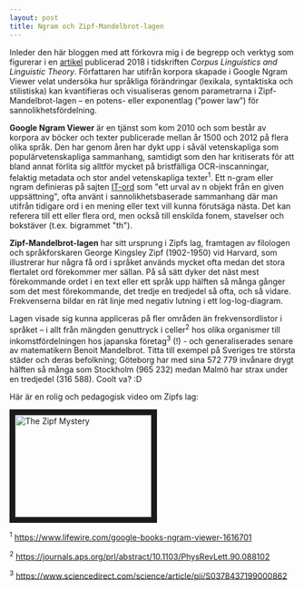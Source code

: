 ```yaml
---
layout: post
title: Ngram och Zipf-Mandelbrot-lagen
---
```


Inleder den här bloggen med att förkovra mig i de begrepp och verktyg som figurerar i en [artikel](https://www.degruyter.com/view/j/cllt.2018.14.issue-1/cllt-2014-0049/cllt-2014-0049.xml) publicerad 2018 i tidskriften *Corpus Linguistics and Linguistic Theory*. Författaren har utifrån korpora skapade i Google Ngram Viewer velat undersöka hur språkliga förändringar (lexikala, syntaktiska och stilistiska) kan kvantifieras och visualiseras genom parametrarna i Zipf-Mandelbrot-lagen – en potens- eller exponentlag (”power law”) för sannolikhetsfördelning. 

**Google Ngram Viewer** är en tjänst som kom 2010 och som består av korpora av böcker och texter publicerade mellan år 1500 och 2012 på flera olika språk. Den har genom åren har dykt upp i såväl vetenskapliga som populärvetenskapliga sammanhang, samtidigt som den har kritiserats för att bland annat förlita sig alltför mycket på bristfälliga OCR-inscanningar, felaktig metadata och stor andel vetenskapliga texter<sup>1</sup>. Ett n-gram eller ngram definieras på sajten [IT-ord](https://it-ord.idg.se/ord/n-gram/) som "ett urval av n objekt från en given uppsättning", ofta använt i sannolikhetsbaserade sammanhang där man utifrån tidigare ord i en mening eller text vill kunna förutsäga nästa. Det kan referera till ett eller flera ord, men också till enskilda fonem, stavelser och bokstäver (t.ex. bigrammet "th").   

**Zipf-Mandelbrot-lagen** har sitt ursprung i Zipfs lag, framtagen av filologen och språkforskaren George Kingsley Zipf (1902-1950) vid Harvard, som illustrerar hur några få ord i språket används mycket ofta medan det stora flertalet ord förekommer mer sällan. På så sätt dyker det näst mest förekommande ordet i en text eller ett språk upp hälften så många gånger som det mest förekommande, det tredje en tredjedel så ofta, och så vidare. Frekvenserna bildar en rät linje med negativ lutning i ett log-log-diagram.

Lagen visade sig kunna appliceras på fler områden än frekvensordlistor i språket – i allt från mängden genuttryck i celler<sup>2</sup> hos olika organismer till inkomstfördelningen hos japanska företag<sup>3</sup> (!) -  och generaliserades senare av matematikern Benoit Mandelbrot. Titta till exempel på Sveriges tre största städer och deras befolkning; Göteborg har med sina 572 779 invånare drygt hälften så många som Stockholm (965 232) medan Malmö har strax under en tredjedel (316 588). Coolt va? :D 

Här är en rolig och pedagogisk video om Zipfs lag: 

<a href="http://www.youtube.com/watch?feature=player_embedded&v=fCn8zs912OE&t=" target="_blank"><img src="zipfmystery2.png" 
alt="The Zipf Mystery" width="240" height="180" border="10" /></a>
  
<sup>1</sup> https://www.lifewire.com/google-books-ngram-viewer-1616701

<sup>2</sup> https://journals.aps.org/prl/abstract/10.1103/PhysRevLett.90.088102

<sup>3</sup> https://www.sciencedirect.com/science/article/pii/S0378437199000862
